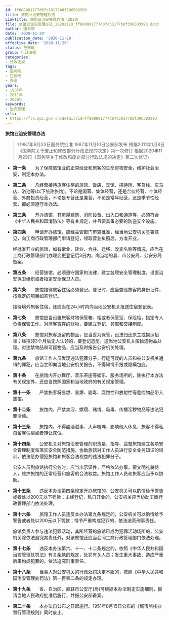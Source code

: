 ```yaml
---
id: ff808081777d07c50177b8f396503993
title: 旅馆业治安管理办法
LinkTitle: 旅馆业治安管理办法（2020）
file: 旅馆业治安管理办法_20201129_ff808081777d07c50177b8f396503993.docx
author: 国务院
date: '2020-11-29'
publication_date: '2020-11-29'
effective_date: '2020-11-29'
status: 已修改
group: 行政法规
categories:
- 行政法规
tags:
- 国务院
- 已修改
- 办法
years:
- 1987年
- 2011年
- 2020年
keywords:
- 治安管理
urls:
- https://flk.npc.gov.cn/detail?id=ff808081777d07c50177b8f396503993
---
```


**旅馆业治安管理办法**

> (1987年9月23日国务院批准 1987年11月10日公安部发布 根据2011年1月8日《国务院关于废止和修改部分行政法规的决定》第一次修订 根据2020年11月29日《国务院关于修改和废止部分行政法规的决定》第二次修订)

- **第一条**　　为了保障旅馆业的正常经营和旅客的生命财物安全，维护社会治安，制定本办法。

- **第二条**　　凡经营接待旅客住宿的旅馆、饭店、宾馆、招待所、客货栈、车马店、浴池等(以下统称旅馆)，不论是国营、集体经营，还是合伙经营、个体经营、外商投资经营，不论是专营还是兼营，不论是常年经营，还是季节性经营，都必须遵守本办法。

- **第三条**　　开办旅馆，其房屋建筑、消防设备、出入口和通道等，必须符合《中华人民共和国消防法》等有关规定，并且要具备必要的防盗安全设施。

- **第四条**　　申请开办旅馆，应经主管部门审查批准，经当地公安机关签署意见，向工商行政管理部门申请登记，领取营业执照后，方准开业。

  经批准开业的旅馆，如有歇业、转业、合并、迁移、改变名称等情况，应当在工商行政管理部门办理变更登记后3日内，向当地的县、市公安局、公安分局备案。

- **第五条**　　经营旅馆，必须遵守国家的法律，建立各项安全管理制度，设置治安保卫组织或者指定安全保卫人员。

- **第六条**　　旅馆接待旅客住宿必须登记。登记时，应当查验旅客的身份证件，按规定的项目如实登记。

  接待境外旅客住宿，还应当在24小时内向当地公安机关报送住宿登记表。

- **第七条**　　旅馆应当设置旅客财物保管箱、柜或者保管室、保险柜，指定专人负责保管工作。对旅客寄存的财物，要建立登记、领取和交接制度。

- **第八条**　　旅馆对旅客遗留的物品，应当妥为保管，设法归还原主或揭示招领；经招领3个月后无人认领的，要登记造册，送当地公安机关按拾遗物品处理。对违禁物品和可疑物品，应当及时报告公安机关处理。

- **第九条**　　旅馆工作人员发现违法犯罪分子，行迹可疑的人员和被公安机关通缉的罪犯，应当立即向当地公安机关报告，不得知情不报或隐瞒包庇。

- **第十条**　　在旅馆内开办舞厅、音乐茶座等娱乐、服务场所的，除执行本办法有关规定外，还应当按照国家和当地政府的有关规定管理。

- **第十一条**　　严禁旅客将易燃、易爆、剧毒、腐蚀性和放射性等危险物品带入旅馆。

- **第十二条**　　旅馆内，严禁卖淫、嫖宿、赌博、吸毒、传播淫秽物品等违法犯罪活动。

- **第十三条**　　旅馆内，不得酗酒滋事、大声喧哗，影响他人休息，旅客不得私自留客住宿或者转让床位。

- **第十四条**　　公安机关对旅馆治安管理的职责是，指导、监督旅馆建立各项安全管理制度和落实安全防范措施，协助旅馆对工作人员进行安全业务知识的培训，依法惩办侵犯旅馆和旅客合法权益的违法犯罪分子。

  公安人员到旅馆执行公务时，应当出示证件，严格依法办事，要文明礼貌待人，维护旅馆的正常经营和旅客的合法权益。旅馆工作人员和旅客应当予以协助。

- **第十五条**　　违反本办法第四条规定开办旅馆的，公安机关可以酌情给予警告或者处以200元以下罚款；未经登记，私自开业的，公安机关应当协助工商行政管理部门依法处理。

- **第十六条**　　旅馆工作人员违反本办法第九条规定的，公安机关可以酌情给予警告或者处以200元以下罚款；情节严重构成犯罪的，依法追究刑事责任。

  旅馆负责人参与违法犯罪活动，其所经营的旅馆已成为犯罪活动场所的，公安机关除依法追究其责任外，对该旅馆还应当会同工商行政管理部门依法处理。

- **第十七条**　　违反本办法第六、十一、十二条规定的，依照《中华人民共和国治安管理处罚法》有关条款的规定，处罚有关人员；发生重大事故、造成严重后果构成犯罪的，依法追究刑事责任。

- **第十八条**　　当事人对公安机关的行政处罚决定不服的，按照《中华人民共和国治安管理处罚法》第一百零二条的规定办理。

- **第十九条**　　省、自治区、直辖市公安厅(局)可根据本办法制定实施细则，报请当地人民政府批准后施行，并报公安部备案。

- **第二十条**　　本办法自公布之日起施行。1951年8月15日公布的《城市旅栈业暂行管理规则》同时废止。
